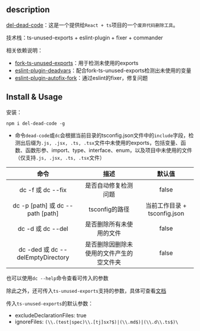 ## description
[del-dead-code](https://www.npmjs.com/package/del-dead-code)：这是一个提供给`React + ts`项目的一个`废弃代码删除工具`。

技术栈：ts-unused-exports + eslint-plugin + fixer + commander

相关依赖说明：
- [fork-ts-unused-exports](https://www.npmjs.com/package/fork-ts-unused-exports)：用于检测未使用的exports
- [eslint-plugin-deadvars](https://www.npmjs.com/package/eslint-plugin-deadvars)：配合fork-ts-unused-exports检测出未使用的变量
- [eslint-plugin-autofix-fork](https://www.npmjs.com/package/eslint-plugin-autofix-fork)：通过eslint的fixer，修复问题

## Install & Usage

安装：
```
npm i del-dead-code -g
```
- 命令`dead-code`或`dc`会根据当前目录的tsconfig.json文件中的`include`字段，检测出后缀为`.js, .jsx, .ts, .tsx`文件中未使用的exports，包括变量、函数、函数形参、import、type、interface、enum，以及项目中未使用的文件（仅支持`.js, .jsx, .ts, .tsx`文件）

| 命令 | 描述 | 默认值 |
| :------:| :------: | :------: |
| dc -f 或 dc --fix | 是否自动修复检测问题 | false |
| dc -p [path] 或 dc --path [path] | tsconfig的路径 | 当前工作目录 + tsconfig.json |
| dc -d 或 dc --del | 是否删除所有未使用的文件 | false |
| dc -ded 或 dc --delEmptyDirectory | 是否删除因删除未使用的文件产生的空文件夹 | false |

也可以使用`dc --help`命令查看可传入的参数

除此之外，还可传入`ts-unused-exports`支持的参数，具体可查看[文档](https://www.npmjs.com/package/ts-unused-exports)

传入`ts-unused-exports`的默认参数：
- excludeDeclarationFiles: true
- ignoreFiles: `(\\.(test|spec)\\.[tj]sx?$)|(\\.md$)|(\\.d\\.ts$)\`

